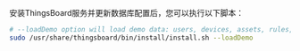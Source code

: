 
安装ThingsBoard服务并更新数据库配置后，您可以执行以下脚本：

```bash
# --loadDemo option will load demo data: users, devices, assets, rules, widgets.
sudo /usr/share/thingsboard/bin/install/install.sh --loadDemo
```